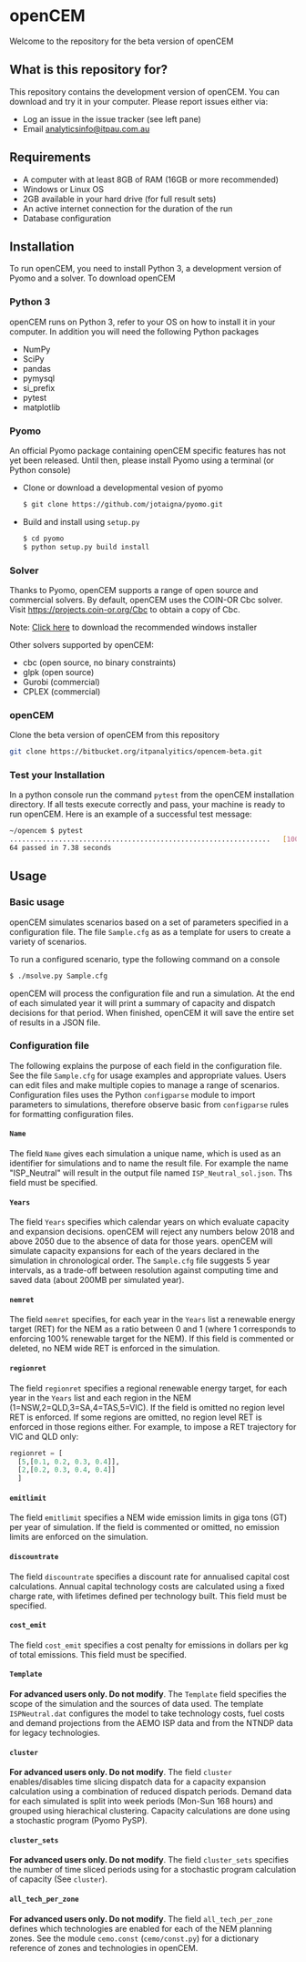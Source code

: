 # openCEM

Welcome to the repository for the beta version of openCEM

## What is this repository for?

This repository contains the development version of openCEM. You can download and try it in your computer. Please report issues either via:

- Log an issue in the issue tracker (see left pane)
- Email analyticsinfo@itpau.com.au

## Requirements

- A computer with at least 8GB of RAM (16GB or more recommended)
- Windows or Linux OS
- 2GB available in your hard drive (for full result sets)
- An active internet connection for the duration of the run
- Database configuration

## Installation

To run openCEM, you need to install Python 3, a development version of Pyomo and a solver. To download openCEM

### Python 3

openCEM runs on Python 3, refer to your OS on how to install it in your computer. In addition you will need the following Python packages

- NumPy
- SciPy
- pandas
- pymysql
- si_prefix
- pytest
- matplotlib

### Pyomo

An official Pyomo package containing openCEM specific features has not yet been released. Until then, please install Pyomo using a terminal (or Python console)

- Clone or download a developmental vesion of pyomo

  ```bash
  $ git clone https://github.com/jotaigna/pyomo.git
  ```

- Build and install using `setup.py`

  ```bash
  $ cd pyomo
  $ python setup.py build install
  ```

### Solver

Thanks to Pyomo, openCEM supports a range of open source and commercial solvers. By default, openCEM uses the COIN-OR Cbc solver. Visit <https://projects.coin-or.org/Cbc> to obtain a copy of Cbc.

Note: [Click here](https://www.coin-or.org/download/binary/OptimizationSuite/COIN-OR-1.7.4-win32-msvc9.exe) to download the recommended windows installer

Other solvers supported by openCEM:

- cbc (open source, no binary constraints)
- glpk (open source)
- Gurobi (commercial)
- CPLEX (commercial)

### openCEM

Clone the beta version of openCEM from this repository

```bash
git clone https://bitbucket.org/itpanalyitics/opencem-beta.git
```

### Test your Installation

In a python console run the command `pytest` from the openCEM installation directory. If all tests execute correctly and pass, your machine is ready to run openCEM. Here is an example of a successful test message:

```sh
~/opencem $ pytest
................................................................   [100%]
64 passed in 7.38 seconds
```

## Usage

### Basic usage

openCEM simulates scenarios based on a set of parameters specified in a configuration file. The file `Sample.cfg` as as a template for users to create a variety of scenarios.

To run a configured scenario, type the following command on a console

```sh
$ ./msolve.py Sample.cfg
```

openCEM will process the configuration file and run a simulation. At the end of each simulated year it will print a summary of capacity and dispatch decisions for that period. When finished, openCEM it will save the entire set of results in a JSON file.

### Configuration file

The following explains the purpose of each field in the configuration file. See the file `Sample.cfg` for usage examples and appropriate values. Users can edit files and make multiple copies to manage a range of scenarios. Configuration files uses the Python `configparse` module to import parameters to simulations, therefore observe basic from `configparse` rules for formatting configuration files.

#### `Name`

The field `Name` gives each simulation a unique name, which is used as an identifier for simulations and to name the result file. For example the name "ISP_Neutral" will result in the output file named `ISP_Neutral_sol.json`. Ths field must be specified.

#### `Years`

The field `Years` specifies which calendar years on which evaluate capacity and expansion decisions. openCEM will reject any numbers below 2018 and above 2050 due to the absence of data for those years. openCEM will simulate capacity expansions for each of the years declared in the simulation in chronological order. The `Sample.cfg` file suggests 5 year intervals, as a trade-off between resolution against computing time and saved data (about 200MB per simulated year).

#### `nemret`

The field `nemret` specifies, for each year in the `Years` list a renewable energy target (RET) for the NEM as a ratio between 0 and 1 (where 1 corresponds to enforcing 100% renewable target for the NEM). If this field is commented or deleted, no NEM wide RET is enforced in the simulation.

#### `regionret`

The field `regionret` specifies a regional renewable energy target, for each year in the `Years` list and each region in the NEM (1=NSW,2=QLD,3=SA,4=TAS,5=VIC). If the field is omitted no region level RET is enforced. If some regions are omitted, no region level RET is enforced in those regions either. For example, to impose a RET trajectory for VIC and QLD only:

```python
regionret = [
  [5,[0.1, 0.2, 0.3, 0.4]],
  [2,[0.2, 0.3, 0.4, 0.4]]
  ]
```

#### `emitlimit`

The field `emitlimit` specifies a NEM wide emission limits in giga tons (GT) per year of simulation. If the field is commented or omitted, no emission limits are enforced on the simulation.

#### `discountrate`

The field `discountrate` specifies a discount rate for annualised capital cost calculations. Annual capital technology costs are calculated using a fixed charge rate, with lifetimes defined per technology built. This field must be specified.

#### `cost_emit`

The field `cost_emit` specifies a cost penalty for emissions in dollars per kg of total emissions. This field must be specified.

#### `Template`

**For advanced users only. Do not modify**. The `Template` field specifies the scope of the simulation and the sources of data used. The template `ISPNeutral.dat` configures the model to take technology costs, fuel costs and demand projections from the AEMO ISP data and from the NTNDP data for legacy technologies.

#### `cluster`

**For advanced users only. Do not modify**. The field `cluster` enables/disables time slicing dispatch data for a capacity expansion calculation using a combination of reduced dispatch periods. Demand data for each simulated is split into week periods (Mon-Sun 168 hours) and grouped using hierachical clustering. Capacity calculations are done using a stochastic program (Pyomo PySP).

#### `cluster_sets`

**For advanced users only. Do not modify**. The field `cluster_sets` specifies the number of time sliced periods using for a stochastic program calculation of capacity (See `cluster`).

#### `all_tech_per_zone`

**For advanced users only. Do not modify**. The field `all_tech_per_zone` defines which technologies are enabled for each of the NEM planning zones. See the module `cemo.const` (`cemo/const.py`) for a dictionary reference of zones and technologies in openCEM.
